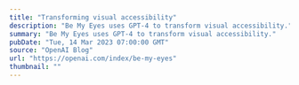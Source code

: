 ```yaml
---
title: "Transforming visual accessibility"
description: "Be My Eyes uses GPT-4 to transform visual accessibility."
summary: "Be My Eyes uses GPT-4 to transform visual accessibility."
pubDate: "Tue, 14 Mar 2023 07:00:00 GMT"
source: "OpenAI Blog"
url: "https://openai.com/index/be-my-eyes"
thumbnail: ""
---
```


